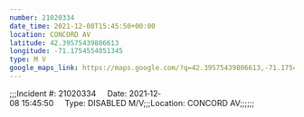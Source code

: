 ```yaml
---
number: 21020334
date_time: 2021-12-08T15:45:50+00:00
location: CONCORD AV
latitude: 42.39575439806613
longitude: -71.1754554051345
type: M V
google_maps_link: https://maps.google.com/?q=42.39575439806613,-71.1754554051345
---
```


;;;Incident #: 21020334     Date: 2021‐12‐08 15:45:50     Type: DISABLED M/V;;;Location: CONCORD AV;;;;;;
